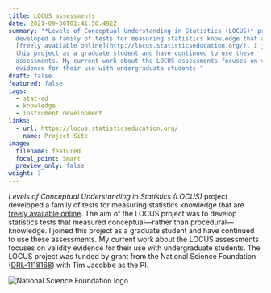 ```yaml
---
title: LOCUS assessments
date: 2021-09-30T01:41:50.492Z
summary: "*Levels of Conceptual Understanding in Statistics (LOCUS)* project
  developed a family of tests for measuring statistics knowledge that are
  [freely available online](http://locus.statisticseducation.org/). I joined
  this project as a graduate student and have continued to use these
  assessments. My current work about the LOCUS assessments focuses on validity
  evidence for their use with undergraduate students."
draft: false
featured: false
tags:
  - stat-ed
  - knowledge
  - instrument development
links:
  - url: https://locus.statisticseducation.org/
    name: Project Site
image:
  filename: featured
  focal_point: Smart
  preview_only: false
weight: 3
---
```

*Levels of Conceptual Understanding in Statistics (LOCUS)* project developed a family of tests for measuring statistics knowledge that are [freely available online](http://locus.statisticseducation.org/). The aim of the LOCUS project was to develop statistics tests that measured conceptual—rather than procedural—knowledge. I joined this project as a graduate student and have continued to use these assessments. My current work about the LOCUS assessments focuses on validity evidence for their use with undergraduate students. The LOCUS project was funded by grant from the National Science Foundation ([DRL-1118168](https://www.nsf.gov/awardsearch/showAward?AWD_ID=1118168&HistoricalAwards=false)) with Tim Jacobbe as the PI.

<img src="http://sdsattitudes.com/wp/wp-content/uploads/2021/06/NSF_4-Color_bitmap_Logo-150x150.png" lightbox="false" alt="National Science Foundation logo">